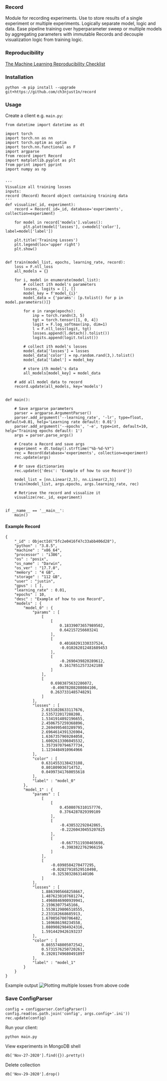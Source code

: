 ### Record
Module for recording experiments. Use to store results of a single experiment or multiple experiments. Logically separate model, logic and data. Ease pipeline training over hyperparameter sweep or multiple models by aggregating parameters with immutable Records and decouple visualization logic from training logic.

### Reproducibility
[The Machine Learning Reproducibility Checklist](https://www.cs.mcgill.ca/~jpineau/ReproducibilityChecklist.pdf)


### Installation
```
python -m pip install --upgrade git+https://github.com/ch3njust1n/record
```

### Usage
Create a client e.g. `main.py`:

```
from datetime import datetime as dt

import torch
import torch.nn as nn
import torch.optim as optim
import torch.nn.functional as F
import argparse
from record import Record
import matplotlib.pyplot as plt
from pprint import pprint
import numpy as np


'''
Visualize all training losses
inputs:
record (Record) Record object containing training data
'''
def visualize(_id, experiment):
	record = Record(_id=_id, database='experiments', collection=experiment)

	for model in record['models'].values():
		plt.plot(model['losses'], c=model['color'], label=model['label'])

	plt.title('Training Losses')
	plt.legend(loc='upper right')
	plt.show()


def train(model_list, epochs, learning_rate, record):
	loss = F.nll_loss
	all_models = {}

	for i, model in enumerate(model_list):
		# collect ith model's parameters
		losses, logits = [], []
		model_key = f'model_{i}'
		model_data = {'params': [p.tolist() for p in model.parameters()]}

		for e in range(epochs):
			inp = torch.randn(3, 5)
			tgt = torch.tensor([1, 0, 4])
			logit = F.log_softmax(inp, dim=1)
			l = F.nll_loss(logit, tgt)
			losses.append(l.detach().tolist())
			logits.append(logit.tolist())

		# collect ith model's losses
		model_data['losses'] = losses
		model_data['color'] = np.random.rand(3,).tolist()
		model_data['label'] = model_key

		# store ith model's data
		all_models[model_key] = model_data
	
	# add all model data to record
	record.update(all_models, key='models')


def main():

	# Save argparse parameters
	parser = argparse.ArgumentParser()
	parser.add_argument('--learning_rate', '-lr', type=float, default=0.01, help='Learning rate default: 0.01')
	parser.add_argument('--epochs', '-e', type=int, default=10, help='Training epochs default: 1')
	args = parser.parse_args()

	# Create a Record and save args
	experiment = dt.today().strftime("%b-%d-%Y")
	rec = Record(database='experiments', collection=experiment)
	rec.update(args)

	# Or save dictionaries
	rec.update({'desc': 'Example of how to use Record'})

	model_list = [nn.Linear(2,3), nn.Linear(2,3)]
	train(model_list, args.epochs, args.learning_rate, rec)

	# Retrieve the record and visualize it
	visualize(rec._id, experiment)


if __name__ == '__main__':
	main()
```

#### Example Record
```
{
	"_id" : ObjectId("5fc2e0416f47c33abb406d28"),
	"python" : "3.8.5",
	"machine" : "x86_64",
	"processor" : "i386",
	"os" : "posix",
	"os_name" : "Darwin",
	"os_ver" : "17.7.0",
	"memory" : "4 GB",
	"storage" : "112 GB",
	"user" : "justin",
	"gpus" : [ ],
	"learning_rate" : 0.01,
	"epochs" : 10,
	"desc" : "Example of how to use Record",
	"models" : {
		"model_0" : {
			"params" : [
				[
					[
						0.18339073657989502,
						0.642157256603241
					],
					[
						0.40168291330337524,
						-0.010262012481689453
					],
					[
						-0.2690439820289612,
						0.16178512573242188
					]
				],
				[
					0.6983875632286072,
					-0.49078208208084106,
					0.2637331485748291
				]
			],
			"losses" : [
				2.0151028633117676,
				2.535722017288208,
				1.5341914892196655,
				2.4506757259368896,
				2.2694995403289795,
				2.6964614391326904,
				1.6367357969284058,
				1.6002613306045532,
				1.3573970794677734,
				1.1234484910964966
			],
			"color" : [
				0.6314553138423108,
				0.801809036714752,
				0.04997341760055618
			],
			"label" : "model_0"
		},
		"model_1" : {
			"params" : [
				[
					[
						0.4508076310157776,
						0.3764287829399109
					],
					[
						-0.438532292842865,
						-0.22260430455207825
					],
					[
						-0.6677511930465698,
						-0.3983822762966156
					]
				],
				[
					-0.6998584270477295,
					-0.02827918529510498,
					-0.3253032863140106
				]
			],
			"losses" : [
				1.8863905668258667,
				1.4876238107681274,
				1.4960846900939941,
				2.15963077545166,
				1.5538129806518555,
				2.233182668685913,
				1.670056700706482,
				1.169686198234558,
				1.0809082984924316,
				1.5914429426193237
			],
			"color" : [
				0.8655748005072542,
				0.5731576250720261,
				0.19201749680491897
			],
			"label" : "model_1"
		}
	}
}
```

Example output
![Plotting multiple losses from above code](https://github.com/ch3njust1n/record/blob/dev/assets/example_plot.png)


### Save ConfigParser
```
config = configparser.ConfigParser()
config.read(os.path.join('config', args.config+'.ini'))
rec.update(config)
```

Run your client:
```
python main.py
```

View experiments in MongoDB shell
```
db['Nov-27-2020'].find({}).pretty()
```

Delete collection
```
db['Nov-29-2020'].drop()
```

